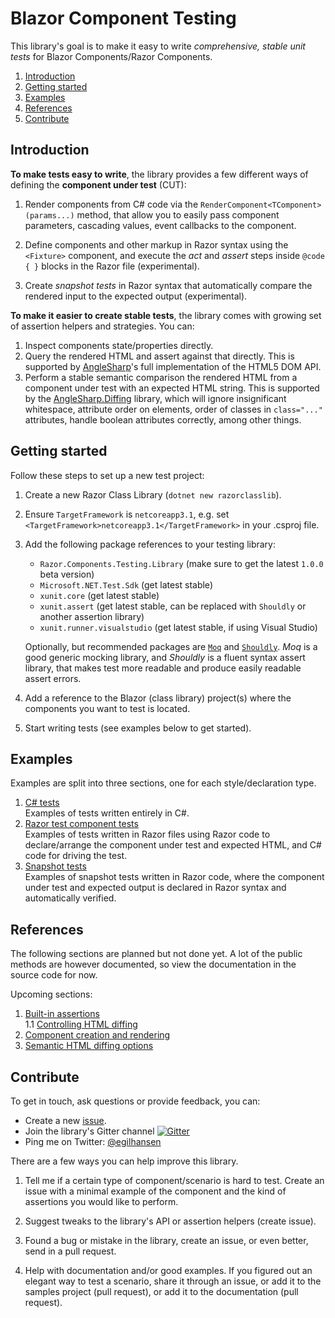 # Blazor Component Testing

This library's goal is to make it easy to write _comprehensive, stable unit tests_ for Blazor Components/Razor Components.

1. [Introduction](#introduction)
2. [Getting started](#getting-started)
3. [Examples](#examples)
4. [References](#references)
5. [Contribute](#contribute)

## Introduction

**To make tests easy to write**, the library provides a few different ways of defining the **component under test** (CUT):

1. Render components from C# code via the `RenderComponent<TComponent>(params...)` method, that allow you to easily pass component parameters, cascading values, event callbacks to the component.

2. Define components and other markup in Razor syntax using the `<Fixture>` component, and execute the _act_ and _assert_ steps inside `@code { }` blocks in the Razor file (experimental).

3. Create _snapshot tests_ in Razor syntax that automatically compare the rendered input to the expected output (experimental).

**To make it easier to create stable tests**, the library comes with growing set of assertion helpers and strategies. You can:

1. Inspect components state/properties directly.
2. Query the rendered HTML and assert against that directly. This is supported by [AngleSharp](https://anglesharp.github.io/)'s full implementation of the HTML5 DOM API.
3. Perform a stable semantic comparison the rendered HTML from a component under test with an expected HTML string. This is supported by the [AngleSharp.Diffing](https://github.com/AngleSharp/AngleSharp.Diffing) library, which will ignore insignificant whitespace, attribute order on elements, order of classes in `class="..."` attributes, handle boolean attributes correctly, among other things.

## Getting started

Follow these steps to set up a new test project:

1. Create a new Razor Class Library (`dotnet new razorclasslib`).

2. Ensure `TargetFramework` is `netcoreapp3.1`, e.g. set `<TargetFramework>netcoreapp3.1</TargetFramework>` in your .csproj file.

3. Add the following package references to your testing library:

   - `Razor.Components.Testing.Library` (make sure to get the latest `1.0.0` beta version)
   - `Microsoft.NET.Test.Sdk` (get latest stable)
   - `xunit.core` (get latest stable)
   - `xunit.assert` (get latest stable, can be replaced with `Shouldly` or another assertion library)
   - `xunit.runner.visualstudio` (get latest stable, if using Visual Studio)

   Optionally, but recommended packages are [`Moq`](https://github.com/Moq) and [`Shouldly`](https://github.com/shouldly). _Moq_ is a good generic mocking library, and _Shouldly_ is a fluent syntax assert library, that makes test more readable and produce easily readable assert errors.

4. Add a reference to the Blazor (class library) project(s) where the components you want to test is located.

5. Start writing tests (see examples below to get started).

## Examples

Examples are split into three sections, one for each style/declaration type.

1. [C# tests](csharp-examples.md)  
   Examples of tests written entirely in C#.
2. [Razor test component tests](razor-examples.md)  
   Examples of tests written in Razor files using Razor code to declare/arrange the component under test and expected HTML, and C# code for driving the test.
3. [Snapshot tests](snapshot-examples.md)  
   Examples of snapshot tests written in Razor code, where the component under test and expected output is declared in Razor syntax and automatically verified.

## References

The following sections are planned but not done yet. A lot of the public methods are however documented, so view the documentation in the source code for now.

Upcoming sections:

1. [Built-in assertions](#)  
   1.1 [Controlling HTML diffing](#)
2. [Component creation and rendering](#)
3. [Semantic HTML diffing options](#)

## Contribute

To get in touch, ask questions or provide feedback, you can:

- Create a new [issue](https://github.com/egil/razor-components-testing-library/issues).
- Join the library's Gitter channel [![Gitter](https://badges.gitter.im/razor-components-testing-library/community.svg)](https://gitter.im/razor-components-testing-library/community?utm_source=badge&utm_medium=badge&utm_campaign=pr-badge)
- Ping me on Twitter: [@egilhansen](https://twitter.com/egilhansen)

There are a few ways you can help improve this library.

1. Tell me if a certain type of component/scenario is hard to test. Create an issue with a minimal example of the component and the kind of assertions you would like to perform.

2. Suggest tweaks to the library's API or assertion helpers (create issue).

3. Found a bug or mistake in the library, create an issue, or even better, send in a pull request.

4. Help with documentation and/or good examples. If you figured out an elegant way to test a scenario, share it through an issue, or add it to the samples project (pull request), or add it to the documentation (pull request).
